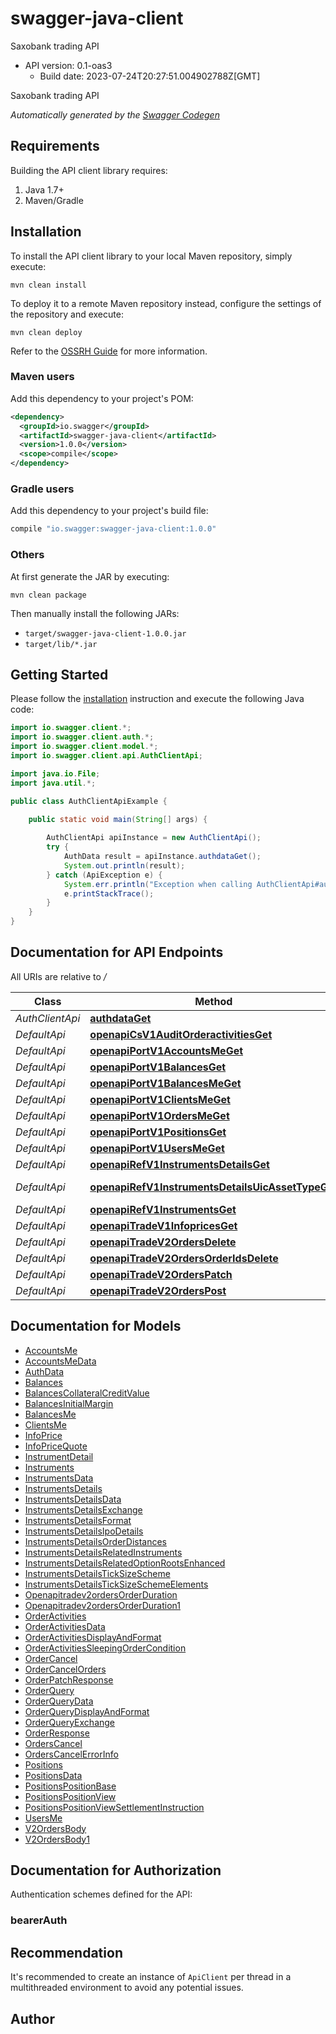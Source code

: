 # swagger-java-client

Saxobank trading API
- API version: 0.1-oas3
  - Build date: 2023-07-24T20:27:51.004902788Z[GMT]

Saxobank trading API


*Automatically generated by the [Swagger Codegen](https://github.com/swagger-api/swagger-codegen)*


## Requirements

Building the API client library requires:
1. Java 1.7+
2. Maven/Gradle

## Installation

To install the API client library to your local Maven repository, simply execute:

```shell
mvn clean install
```

To deploy it to a remote Maven repository instead, configure the settings of the repository and execute:

```shell
mvn clean deploy
```

Refer to the [OSSRH Guide](http://central.sonatype.org/pages/ossrh-guide.html) for more information.

### Maven users

Add this dependency to your project's POM:

```xml
<dependency>
  <groupId>io.swagger</groupId>
  <artifactId>swagger-java-client</artifactId>
  <version>1.0.0</version>
  <scope>compile</scope>
</dependency>
```

### Gradle users

Add this dependency to your project's build file:

```groovy
compile "io.swagger:swagger-java-client:1.0.0"
```

### Others

At first generate the JAR by executing:

```shell
mvn clean package
```

Then manually install the following JARs:

* `target/swagger-java-client-1.0.0.jar`
* `target/lib/*.jar`

## Getting Started

Please follow the [installation](#installation) instruction and execute the following Java code:

```java
import io.swagger.client.*;
import io.swagger.client.auth.*;
import io.swagger.client.model.*;
import io.swagger.client.api.AuthClientApi;

import java.io.File;
import java.util.*;

public class AuthClientApiExample {

    public static void main(String[] args) {
        
        AuthClientApi apiInstance = new AuthClientApi();
        try {
            AuthData result = apiInstance.authdataGet();
            System.out.println(result);
        } catch (ApiException e) {
            System.err.println("Exception when calling AuthClientApi#authdataGet");
            e.printStackTrace();
        }
    }
}
```

## Documentation for API Endpoints

All URIs are relative to */*

Class | Method | HTTP request | Description
------------ | ------------- | ------------- | -------------
*AuthClientApi* | [**authdataGet**](docs/AuthClientApi.md#authdataGet) | **GET** /authdata | 
*DefaultApi* | [**openapiCsV1AuditOrderactivitiesGet**](docs/DefaultApi.md#openapiCsV1AuditOrderactivitiesGet) | **GET** /openapi/cs/v1/audit/orderactivities | 
*DefaultApi* | [**openapiPortV1AccountsMeGet**](docs/DefaultApi.md#openapiPortV1AccountsMeGet) | **GET** /openapi/port/v1/accounts/me | 
*DefaultApi* | [**openapiPortV1BalancesGet**](docs/DefaultApi.md#openapiPortV1BalancesGet) | **GET** /openapi/port/v1/balances | 
*DefaultApi* | [**openapiPortV1BalancesMeGet**](docs/DefaultApi.md#openapiPortV1BalancesMeGet) | **GET** /openapi/port/v1/balances/me | 
*DefaultApi* | [**openapiPortV1ClientsMeGet**](docs/DefaultApi.md#openapiPortV1ClientsMeGet) | **GET** /openapi/port/v1/clients/me | 
*DefaultApi* | [**openapiPortV1OrdersMeGet**](docs/DefaultApi.md#openapiPortV1OrdersMeGet) | **GET** /openapi/port/v1/orders/me | 
*DefaultApi* | [**openapiPortV1PositionsGet**](docs/DefaultApi.md#openapiPortV1PositionsGet) | **GET** /openapi/port/v1/positions | 
*DefaultApi* | [**openapiPortV1UsersMeGet**](docs/DefaultApi.md#openapiPortV1UsersMeGet) | **GET** /openapi/port/v1/users/me | 
*DefaultApi* | [**openapiRefV1InstrumentsDetailsGet**](docs/DefaultApi.md#openapiRefV1InstrumentsDetailsGet) | **GET** /openapi/ref/v1/instruments/details | 
*DefaultApi* | [**openapiRefV1InstrumentsDetailsUicAssetTypeGet**](docs/DefaultApi.md#openapiRefV1InstrumentsDetailsUicAssetTypeGet) | **GET** /openapi/ref/v1/instruments/details/{Uic}/{AssetType} | 
*DefaultApi* | [**openapiRefV1InstrumentsGet**](docs/DefaultApi.md#openapiRefV1InstrumentsGet) | **GET** /openapi/ref/v1/instruments | 
*DefaultApi* | [**openapiTradeV1InfopricesGet**](docs/DefaultApi.md#openapiTradeV1InfopricesGet) | **GET** /openapi/trade/v1/infoprices | 
*DefaultApi* | [**openapiTradeV2OrdersDelete**](docs/DefaultApi.md#openapiTradeV2OrdersDelete) | **DELETE** /openapi/trade/v2/orders | 
*DefaultApi* | [**openapiTradeV2OrdersOrderIdsDelete**](docs/DefaultApi.md#openapiTradeV2OrdersOrderIdsDelete) | **DELETE** /openapi/trade/v2/orders/{OrderIds} | 
*DefaultApi* | [**openapiTradeV2OrdersPatch**](docs/DefaultApi.md#openapiTradeV2OrdersPatch) | **PATCH** /openapi/trade/v2/orders | 
*DefaultApi* | [**openapiTradeV2OrdersPost**](docs/DefaultApi.md#openapiTradeV2OrdersPost) | **POST** /openapi/trade/v2/orders | 

## Documentation for Models

 - [AccountsMe](docs/AccountsMe.md)
 - [AccountsMeData](docs/AccountsMeData.md)
 - [AuthData](docs/AuthData.md)
 - [Balances](docs/Balances.md)
 - [BalancesCollateralCreditValue](docs/BalancesCollateralCreditValue.md)
 - [BalancesInitialMargin](docs/BalancesInitialMargin.md)
 - [BalancesMe](docs/BalancesMe.md)
 - [ClientsMe](docs/ClientsMe.md)
 - [InfoPrice](docs/InfoPrice.md)
 - [InfoPriceQuote](docs/InfoPriceQuote.md)
 - [InstrumentDetail](docs/InstrumentDetail.md)
 - [Instruments](docs/Instruments.md)
 - [InstrumentsData](docs/InstrumentsData.md)
 - [InstrumentsDetails](docs/InstrumentsDetails.md)
 - [InstrumentsDetailsData](docs/InstrumentsDetailsData.md)
 - [InstrumentsDetailsExchange](docs/InstrumentsDetailsExchange.md)
 - [InstrumentsDetailsFormat](docs/InstrumentsDetailsFormat.md)
 - [InstrumentsDetailsIpoDetails](docs/InstrumentsDetailsIpoDetails.md)
 - [InstrumentsDetailsOrderDistances](docs/InstrumentsDetailsOrderDistances.md)
 - [InstrumentsDetailsRelatedInstruments](docs/InstrumentsDetailsRelatedInstruments.md)
 - [InstrumentsDetailsRelatedOptionRootsEnhanced](docs/InstrumentsDetailsRelatedOptionRootsEnhanced.md)
 - [InstrumentsDetailsTickSizeScheme](docs/InstrumentsDetailsTickSizeScheme.md)
 - [InstrumentsDetailsTickSizeSchemeElements](docs/InstrumentsDetailsTickSizeSchemeElements.md)
 - [Openapitradev2ordersOrderDuration](docs/Openapitradev2ordersOrderDuration.md)
 - [Openapitradev2ordersOrderDuration1](docs/Openapitradev2ordersOrderDuration1.md)
 - [OrderActivities](docs/OrderActivities.md)
 - [OrderActivitiesData](docs/OrderActivitiesData.md)
 - [OrderActivitiesDisplayAndFormat](docs/OrderActivitiesDisplayAndFormat.md)
 - [OrderActivitiesSleepingOrderCondition](docs/OrderActivitiesSleepingOrderCondition.md)
 - [OrderCancel](docs/OrderCancel.md)
 - [OrderCancelOrders](docs/OrderCancelOrders.md)
 - [OrderPatchResponse](docs/OrderPatchResponse.md)
 - [OrderQuery](docs/OrderQuery.md)
 - [OrderQueryData](docs/OrderQueryData.md)
 - [OrderQueryDisplayAndFormat](docs/OrderQueryDisplayAndFormat.md)
 - [OrderQueryExchange](docs/OrderQueryExchange.md)
 - [OrderResponse](docs/OrderResponse.md)
 - [OrdersCancel](docs/OrdersCancel.md)
 - [OrdersCancelErrorInfo](docs/OrdersCancelErrorInfo.md)
 - [Positions](docs/Positions.md)
 - [PositionsData](docs/PositionsData.md)
 - [PositionsPositionBase](docs/PositionsPositionBase.md)
 - [PositionsPositionView](docs/PositionsPositionView.md)
 - [PositionsPositionViewSettlementInstruction](docs/PositionsPositionViewSettlementInstruction.md)
 - [UsersMe](docs/UsersMe.md)
 - [V2OrdersBody](docs/V2OrdersBody.md)
 - [V2OrdersBody1](docs/V2OrdersBody1.md)

## Documentation for Authorization

Authentication schemes defined for the API:
### bearerAuth



## Recommendation

It's recommended to create an instance of `ApiClient` per thread in a multithreaded environment to avoid any potential issues.

## Author


